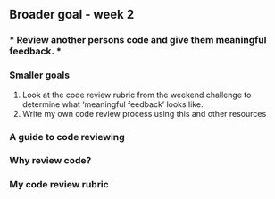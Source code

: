## Broader goal - week 2
### * Review another persons code and give them meaningful feedback.  *

### Smaller goals

  1. Look at the code review rubric from the weekend challenge to determine what ‘meaningful feedback’ looks like.
  2. Write my own code review process using this and other resources

### A guide to code reviewing

### Why review code?



### My code review rubric
